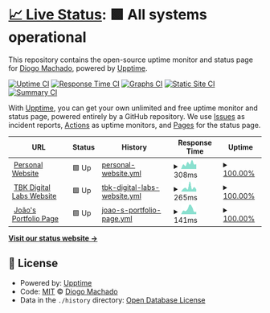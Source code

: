 # [📈 Live Status](https://status.diogomachado.pt): <!--live status--> **🟩 All systems operational**

This repository contains the open-source uptime monitor and status page for [Diogo Machado](https://www.diogomachado.pt/), powered by [Upptime](https://github.com/upptime/upptime).

[![Uptime CI](https://github.com/diogoalexsmachado/upptime-diogomachado.pt/workflows/Uptime%20CI/badge.svg)](https://github.com/diogoalexsmachado/upptime-diogomachado.pt/actions?query=workflow%3A%22Uptime+CI%22)
[![Response Time CI](https://github.com/diogoalexsmachado/upptime-diogomachado.pt/workflows/Response%20Time%20CI/badge.svg)](https://github.com/diogoalexsmachado/upptime-diogomachado.pt/actions?query=workflow%3A%22Response+Time+CI%22)
[![Graphs CI](https://github.com/diogoalexsmachado/upptime-diogomachado.pt/workflows/Graphs%20CI/badge.svg)](https://github.com/diogoalexsmachado/upptime-diogomachado.pt/actions?query=workflow%3A%22Graphs+CI%22)
[![Static Site CI](https://github.com/diogoalexsmachado/upptime-diogomachado.pt/workflows/Static%20Site%20CI/badge.svg)](https://github.com/diogoalexsmachado/upptime-diogomachado.pt/actions?query=workflow%3A%22Static+Site+CI%22)
[![Summary CI](https://github.com/diogoalexsmachado/upptime-diogomachado.pt/workflows/Summary%20CI/badge.svg)](https://github.com/diogoalexsmachado/upptime-diogomachado.pt/actions?query=workflow%3A%22Summary+CI%22)

With [Upptime](https://upptime.js.org), you can get your own unlimited and free uptime monitor and status page, powered entirely by a GitHub repository. We use [Issues](https://github.com/diogoalexsmachado/upptime-diogomachado.pt/issues) as incident reports, [Actions](https://github.com/diogoalexsmachado/upptime-diogomachado.pt/actions) as uptime monitors, and [Pages](https://status.diogomachado.pt) for the status page.

<!--start: status pages-->
<!-- This summary is generated by Upptime (https://github.com/upptime/upptime) -->
<!-- Do not edit this manually, your changes will be overwritten -->
<!-- prettier-ignore -->
| URL | Status | History | Response Time | Uptime |
| --- | ------ | ------- | ------------- | ------ |
| <img alt="" src="https://icons.duckduckgo.com/ip3/www.diogomachado.pt.ico" height="13"> [Personal Website](https://www.diogomachado.pt) | 🟩 Up | [personal-website.yml](https://github.com/diogoalexsmachado/upptime-diogomachado.pt/commits/HEAD/history/personal-website.yml) | <details><summary><img alt="Response time graph" src="./graphs/personal-website/response-time-week.png" height="20"> 308ms</summary><br><a href="https://status.diogomachado.pt/history/personal-website"><img alt="Response time 346" src="https://img.shields.io/endpoint?url=https%3A%2F%2Fraw.githubusercontent.com%2Fdiogoalexsmachado%2Fupptime-diogomachado.pt%2FHEAD%2Fapi%2Fpersonal-website%2Fresponse-time.json"></a><br><a href="https://status.diogomachado.pt/history/personal-website"><img alt="24-hour response time 277" src="https://img.shields.io/endpoint?url=https%3A%2F%2Fraw.githubusercontent.com%2Fdiogoalexsmachado%2Fupptime-diogomachado.pt%2FHEAD%2Fapi%2Fpersonal-website%2Fresponse-time-day.json"></a><br><a href="https://status.diogomachado.pt/history/personal-website"><img alt="7-day response time 308" src="https://img.shields.io/endpoint?url=https%3A%2F%2Fraw.githubusercontent.com%2Fdiogoalexsmachado%2Fupptime-diogomachado.pt%2FHEAD%2Fapi%2Fpersonal-website%2Fresponse-time-week.json"></a><br><a href="https://status.diogomachado.pt/history/personal-website"><img alt="30-day response time 302" src="https://img.shields.io/endpoint?url=https%3A%2F%2Fraw.githubusercontent.com%2Fdiogoalexsmachado%2Fupptime-diogomachado.pt%2FHEAD%2Fapi%2Fpersonal-website%2Fresponse-time-month.json"></a><br><a href="https://status.diogomachado.pt/history/personal-website"><img alt="1-year response time 344" src="https://img.shields.io/endpoint?url=https%3A%2F%2Fraw.githubusercontent.com%2Fdiogoalexsmachado%2Fupptime-diogomachado.pt%2FHEAD%2Fapi%2Fpersonal-website%2Fresponse-time-year.json"></a></details> | <details><summary><a href="https://status.diogomachado.pt/history/personal-website">100.00%</a></summary><a href="https://status.diogomachado.pt/history/personal-website"><img alt="All-time uptime 99.98%" src="https://img.shields.io/endpoint?url=https%3A%2F%2Fraw.githubusercontent.com%2Fdiogoalexsmachado%2Fupptime-diogomachado.pt%2FHEAD%2Fapi%2Fpersonal-website%2Fuptime.json"></a><br><a href="https://status.diogomachado.pt/history/personal-website"><img alt="24-hour uptime 100.00%" src="https://img.shields.io/endpoint?url=https%3A%2F%2Fraw.githubusercontent.com%2Fdiogoalexsmachado%2Fupptime-diogomachado.pt%2FHEAD%2Fapi%2Fpersonal-website%2Fuptime-day.json"></a><br><a href="https://status.diogomachado.pt/history/personal-website"><img alt="7-day uptime 100.00%" src="https://img.shields.io/endpoint?url=https%3A%2F%2Fraw.githubusercontent.com%2Fdiogoalexsmachado%2Fupptime-diogomachado.pt%2FHEAD%2Fapi%2Fpersonal-website%2Fuptime-week.json"></a><br><a href="https://status.diogomachado.pt/history/personal-website"><img alt="30-day uptime 100.00%" src="https://img.shields.io/endpoint?url=https%3A%2F%2Fraw.githubusercontent.com%2Fdiogoalexsmachado%2Fupptime-diogomachado.pt%2FHEAD%2Fapi%2Fpersonal-website%2Fuptime-month.json"></a><br><a href="https://status.diogomachado.pt/history/personal-website"><img alt="1-year uptime 100.00%" src="https://img.shields.io/endpoint?url=https%3A%2F%2Fraw.githubusercontent.com%2Fdiogoalexsmachado%2Fupptime-diogomachado.pt%2FHEAD%2Fapi%2Fpersonal-website%2Fuptime-year.json"></a></details>
| <img alt="" src="https://icons.duckduckgo.com/ip3/www.tbk.digital.ico" height="13"> [TBK Digital Labs Website](https://www.tbk.digital) | 🟩 Up | [tbk-digital-labs-website.yml](https://github.com/diogoalexsmachado/upptime-diogomachado.pt/commits/HEAD/history/tbk-digital-labs-website.yml) | <details><summary><img alt="Response time graph" src="./graphs/tbk-digital-labs-website/response-time-week.png" height="20"> 265ms</summary><br><a href="https://status.diogomachado.pt/history/tbk-digital-labs-website"><img alt="Response time 272" src="https://img.shields.io/endpoint?url=https%3A%2F%2Fraw.githubusercontent.com%2Fdiogoalexsmachado%2Fupptime-diogomachado.pt%2FHEAD%2Fapi%2Ftbk-digital-labs-website%2Fresponse-time.json"></a><br><a href="https://status.diogomachado.pt/history/tbk-digital-labs-website"><img alt="24-hour response time 147" src="https://img.shields.io/endpoint?url=https%3A%2F%2Fraw.githubusercontent.com%2Fdiogoalexsmachado%2Fupptime-diogomachado.pt%2FHEAD%2Fapi%2Ftbk-digital-labs-website%2Fresponse-time-day.json"></a><br><a href="https://status.diogomachado.pt/history/tbk-digital-labs-website"><img alt="7-day response time 265" src="https://img.shields.io/endpoint?url=https%3A%2F%2Fraw.githubusercontent.com%2Fdiogoalexsmachado%2Fupptime-diogomachado.pt%2FHEAD%2Fapi%2Ftbk-digital-labs-website%2Fresponse-time-week.json"></a><br><a href="https://status.diogomachado.pt/history/tbk-digital-labs-website"><img alt="30-day response time 226" src="https://img.shields.io/endpoint?url=https%3A%2F%2Fraw.githubusercontent.com%2Fdiogoalexsmachado%2Fupptime-diogomachado.pt%2FHEAD%2Fapi%2Ftbk-digital-labs-website%2Fresponse-time-month.json"></a><br><a href="https://status.diogomachado.pt/history/tbk-digital-labs-website"><img alt="1-year response time 264" src="https://img.shields.io/endpoint?url=https%3A%2F%2Fraw.githubusercontent.com%2Fdiogoalexsmachado%2Fupptime-diogomachado.pt%2FHEAD%2Fapi%2Ftbk-digital-labs-website%2Fresponse-time-year.json"></a></details> | <details><summary><a href="https://status.diogomachado.pt/history/tbk-digital-labs-website">100.00%</a></summary><a href="https://status.diogomachado.pt/history/tbk-digital-labs-website"><img alt="All-time uptime 99.99%" src="https://img.shields.io/endpoint?url=https%3A%2F%2Fraw.githubusercontent.com%2Fdiogoalexsmachado%2Fupptime-diogomachado.pt%2FHEAD%2Fapi%2Ftbk-digital-labs-website%2Fuptime.json"></a><br><a href="https://status.diogomachado.pt/history/tbk-digital-labs-website"><img alt="24-hour uptime 100.00%" src="https://img.shields.io/endpoint?url=https%3A%2F%2Fraw.githubusercontent.com%2Fdiogoalexsmachado%2Fupptime-diogomachado.pt%2FHEAD%2Fapi%2Ftbk-digital-labs-website%2Fuptime-day.json"></a><br><a href="https://status.diogomachado.pt/history/tbk-digital-labs-website"><img alt="7-day uptime 100.00%" src="https://img.shields.io/endpoint?url=https%3A%2F%2Fraw.githubusercontent.com%2Fdiogoalexsmachado%2Fupptime-diogomachado.pt%2FHEAD%2Fapi%2Ftbk-digital-labs-website%2Fuptime-week.json"></a><br><a href="https://status.diogomachado.pt/history/tbk-digital-labs-website"><img alt="30-day uptime 100.00%" src="https://img.shields.io/endpoint?url=https%3A%2F%2Fraw.githubusercontent.com%2Fdiogoalexsmachado%2Fupptime-diogomachado.pt%2FHEAD%2Fapi%2Ftbk-digital-labs-website%2Fuptime-month.json"></a><br><a href="https://status.diogomachado.pt/history/tbk-digital-labs-website"><img alt="1-year uptime 100.00%" src="https://img.shields.io/endpoint?url=https%3A%2F%2Fraw.githubusercontent.com%2Fdiogoalexsmachado%2Fupptime-diogomachado.pt%2FHEAD%2Fapi%2Ftbk-digital-labs-website%2Fuptime-year.json"></a></details>
| <img alt="" src="https://icons.duckduckgo.com/ip3/joao.tbk.digital.ico" height="13"> [João's Portfolio Page](https://joao.tbk.digital) | 🟩 Up | [joao-s-portfolio-page.yml](https://github.com/diogoalexsmachado/upptime-diogomachado.pt/commits/HEAD/history/joao-s-portfolio-page.yml) | <details><summary><img alt="Response time graph" src="./graphs/joao-s-portfolio-page/response-time-week.png" height="20"> 141ms</summary><br><a href="https://status.diogomachado.pt/history/joao-s-portfolio-page"><img alt="Response time 169" src="https://img.shields.io/endpoint?url=https%3A%2F%2Fraw.githubusercontent.com%2Fdiogoalexsmachado%2Fupptime-diogomachado.pt%2FHEAD%2Fapi%2Fjoao-s-portfolio-page%2Fresponse-time.json"></a><br><a href="https://status.diogomachado.pt/history/joao-s-portfolio-page"><img alt="24-hour response time 69" src="https://img.shields.io/endpoint?url=https%3A%2F%2Fraw.githubusercontent.com%2Fdiogoalexsmachado%2Fupptime-diogomachado.pt%2FHEAD%2Fapi%2Fjoao-s-portfolio-page%2Fresponse-time-day.json"></a><br><a href="https://status.diogomachado.pt/history/joao-s-portfolio-page"><img alt="7-day response time 141" src="https://img.shields.io/endpoint?url=https%3A%2F%2Fraw.githubusercontent.com%2Fdiogoalexsmachado%2Fupptime-diogomachado.pt%2FHEAD%2Fapi%2Fjoao-s-portfolio-page%2Fresponse-time-week.json"></a><br><a href="https://status.diogomachado.pt/history/joao-s-portfolio-page"><img alt="30-day response time 168" src="https://img.shields.io/endpoint?url=https%3A%2F%2Fraw.githubusercontent.com%2Fdiogoalexsmachado%2Fupptime-diogomachado.pt%2FHEAD%2Fapi%2Fjoao-s-portfolio-page%2Fresponse-time-month.json"></a><br><a href="https://status.diogomachado.pt/history/joao-s-portfolio-page"><img alt="1-year response time 173" src="https://img.shields.io/endpoint?url=https%3A%2F%2Fraw.githubusercontent.com%2Fdiogoalexsmachado%2Fupptime-diogomachado.pt%2FHEAD%2Fapi%2Fjoao-s-portfolio-page%2Fresponse-time-year.json"></a></details> | <details><summary><a href="https://status.diogomachado.pt/history/joao-s-portfolio-page">100.00%</a></summary><a href="https://status.diogomachado.pt/history/joao-s-portfolio-page"><img alt="All-time uptime 100.00%" src="https://img.shields.io/endpoint?url=https%3A%2F%2Fraw.githubusercontent.com%2Fdiogoalexsmachado%2Fupptime-diogomachado.pt%2FHEAD%2Fapi%2Fjoao-s-portfolio-page%2Fuptime.json"></a><br><a href="https://status.diogomachado.pt/history/joao-s-portfolio-page"><img alt="24-hour uptime 100.00%" src="https://img.shields.io/endpoint?url=https%3A%2F%2Fraw.githubusercontent.com%2Fdiogoalexsmachado%2Fupptime-diogomachado.pt%2FHEAD%2Fapi%2Fjoao-s-portfolio-page%2Fuptime-day.json"></a><br><a href="https://status.diogomachado.pt/history/joao-s-portfolio-page"><img alt="7-day uptime 100.00%" src="https://img.shields.io/endpoint?url=https%3A%2F%2Fraw.githubusercontent.com%2Fdiogoalexsmachado%2Fupptime-diogomachado.pt%2FHEAD%2Fapi%2Fjoao-s-portfolio-page%2Fuptime-week.json"></a><br><a href="https://status.diogomachado.pt/history/joao-s-portfolio-page"><img alt="30-day uptime 100.00%" src="https://img.shields.io/endpoint?url=https%3A%2F%2Fraw.githubusercontent.com%2Fdiogoalexsmachado%2Fupptime-diogomachado.pt%2FHEAD%2Fapi%2Fjoao-s-portfolio-page%2Fuptime-month.json"></a><br><a href="https://status.diogomachado.pt/history/joao-s-portfolio-page"><img alt="1-year uptime 100.00%" src="https://img.shields.io/endpoint?url=https%3A%2F%2Fraw.githubusercontent.com%2Fdiogoalexsmachado%2Fupptime-diogomachado.pt%2FHEAD%2Fapi%2Fjoao-s-portfolio-page%2Fuptime-year.json"></a></details>

<!--end: status pages-->

[**Visit our status website →**](https://status.diogomachado.pt)

## 📄 License

- Powered by: [Upptime](https://github.com/upptime/upptime)
- Code: [MIT](./LICENSE) © [Diogo Machado](https://www.diogomachado.pt/)
- Data in the `./history` directory: [Open Database License](https://opendatacommons.org/licenses/odbl/1-0/)
